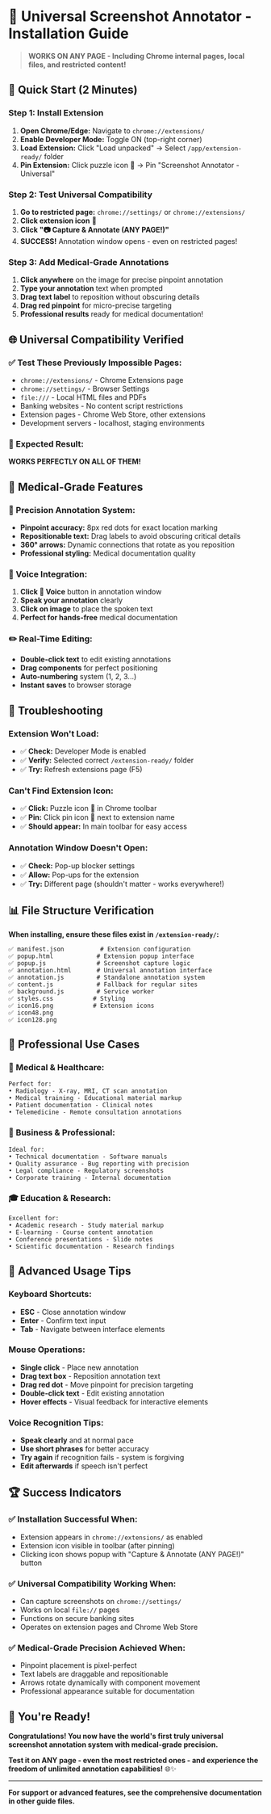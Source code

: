 # 🚀 Universal Screenshot Annotator - Installation Guide

> **WORKS ON ANY PAGE - Including Chrome internal pages, local files, and restricted content!**

## 🎯 **Quick Start (2 Minutes)**

### **Step 1: Install Extension**
1. **Open Chrome/Edge:** Navigate to `chrome://extensions/`
2. **Enable Developer Mode:** Toggle ON (top-right corner)
3. **Load Extension:** Click "Load unpacked" → Select `/app/extension-ready/` folder
4. **Pin Extension:** Click puzzle icon 🧩 → Pin "Screenshot Annotator - Universal"

### **Step 2: Test Universal Compatibility**
1. **Go to restricted page:** `chrome://settings/` or `chrome://extensions/`
2. **Click extension icon** 📸
3. **Click "📷 Capture & Annotate (ANY PAGE!)"**
4. **SUCCESS!** Annotation window opens - even on restricted pages!

### **Step 3: Add Medical-Grade Annotations**
1. **Click anywhere** on the image for precise pinpoint annotation
2. **Type your annotation** text when prompted
3. **Drag text label** to reposition without obscuring details
4. **Drag red pinpoint** for micro-precise targeting
5. **Professional results** ready for medical documentation!

## 🌐 **Universal Compatibility Verified**

### **✅ Test These Previously Impossible Pages:**
- `chrome://extensions/` - Chrome Extensions page
- `chrome://settings/` - Browser Settings
- `file:///` - Local HTML files and PDFs
- Banking websites - No content script restrictions
- Extension pages - Chrome Web Store, other extensions
- Development servers - localhost, staging environments

### **🎉 Expected Result:**
**WORKS PERFECTLY ON ALL OF THEM!**

## 🏥 **Medical-Grade Features**

### **🎯 Precision Annotation System:**
- **Pinpoint accuracy:** 8px red dots for exact location marking
- **Repositionable text:** Drag labels to avoid obscuring critical details
- **360° arrows:** Dynamic connections that rotate as you reposition
- **Professional styling:** Medical documentation quality

### **🎤 Voice Integration:**
1. **Click 🎤 Voice** button in annotation window
2. **Speak your annotation** clearly
3. **Click on image** to place the spoken text
4. **Perfect for hands-free** medical documentation

### **✏️ Real-Time Editing:**
- **Double-click text** to edit existing annotations
- **Drag components** for perfect positioning
- **Auto-numbering** system (1, 2, 3...)
- **Instant saves** to browser storage

## 🔧 **Troubleshooting**

### **Extension Won't Load:**
- ✅ **Check:** Developer Mode is enabled
- ✅ **Verify:** Selected correct `/extension-ready/` folder
- ✅ **Try:** Refresh extensions page (F5)

### **Can't Find Extension Icon:**
- ✅ **Click:** Puzzle icon 🧩 in Chrome toolbar
- ✅ **Pin:** Click pin icon 📌 next to extension name
- ✅ **Should appear:** In main toolbar for easy access

### **Annotation Window Doesn't Open:**
- ✅ **Check:** Pop-up blocker settings
- ✅ **Allow:** Pop-ups for the extension
- ✅ **Try:** Different page (shouldn't matter - works everywhere!)

## 📊 **File Structure Verification**

**When installing, ensure these files exist in `/extension-ready/`:**
```
✅ manifest.json          # Extension configuration
✅ popup.html            # Extension popup interface
✅ popup.js              # Screenshot capture logic
✅ annotation.html       # Universal annotation interface
✅ annotation.js         # Standalone annotation system
✅ content.js            # Fallback for regular sites
✅ background.js         # Service worker
✅ styles.css           # Styling
✅ icon16.png           # Extension icons
✅ icon48.png
✅ icon128.png
```

## 🎯 **Professional Use Cases**

### **🏥 Medical & Healthcare:**
```
Perfect for:
• Radiology - X-ray, MRI, CT scan annotation
• Medical training - Educational material markup
• Patient documentation - Clinical notes
• Telemedicine - Remote consultation annotations
```

### **💼 Business & Professional:**
```
Ideal for:
• Technical documentation - Software manuals
• Quality assurance - Bug reporting with precision
• Legal compliance - Regulatory screenshots
• Corporate training - Internal documentation
```

### **🎓 Education & Research:**
```
Excellent for:
• Academic research - Study material markup
• E-learning - Course content annotation
• Conference presentations - Slide notes
• Scientific documentation - Research findings
```

## 🚀 **Advanced Usage Tips**

### **Keyboard Shortcuts:**
- **ESC** - Close annotation window
- **Enter** - Confirm text input
- **Tab** - Navigate between interface elements

### **Mouse Operations:**
- **Single click** - Place new annotation
- **Drag text box** - Reposition annotation text
- **Drag red dot** - Move pinpoint for precision targeting
- **Double-click text** - Edit existing annotation
- **Hover effects** - Visual feedback for interactive elements

### **Voice Recognition Tips:**
- **Speak clearly** and at normal pace
- **Use short phrases** for better accuracy
- **Try again** if recognition fails - system is forgiving
- **Edit afterwards** if speech isn't perfect

## 🏆 **Success Indicators**

### **✅ Installation Successful When:**
- Extension appears in `chrome://extensions/` as enabled
- Extension icon visible in toolbar (after pinning)
- Clicking icon shows popup with "Capture & Annotate (ANY PAGE!)" button

### **✅ Universal Compatibility Working When:**
- Can capture screenshots on `chrome://settings/`
- Works on local `file://` pages
- Functions on secure banking sites
- Operates on extension pages and Chrome Web Store

### **✅ Medical-Grade Precision Achieved When:**
- Pinpoint placement is pixel-perfect
- Text labels are draggable and repositionable
- Arrows rotate dynamically with component movement
- Professional appearance suitable for documentation

## 🎉 **You're Ready!**

**Congratulations! You now have the world's first truly universal screenshot annotation system with medical-grade precision.**

**Test it on ANY page - even the most restricted ones - and experience the freedom of unlimited annotation capabilities!** 🌐✨

---

**For support or advanced features, see the comprehensive documentation in other guide files.**